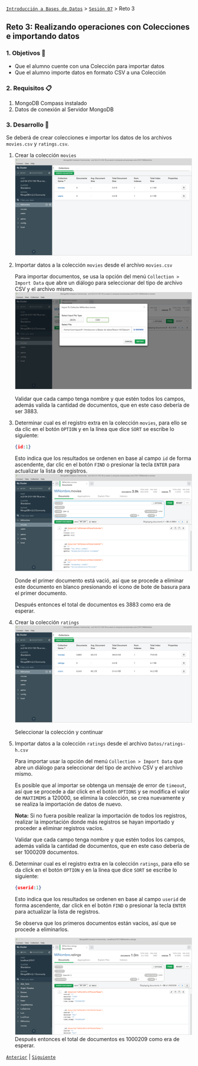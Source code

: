 [`Introducción a Bases de Datos`](../../Readme.md) > [`Sesión 07`](../Readme.md) > Reto 3

## Reto 3: Realizando operaciones con Colecciones e importando datos

### 1. Objetivos :dart:
- Que el alumno cuente con una Colección para importar datos
- Que el alumno importe datos en formato CSV a una Colección

### 2. Requisitos :clipboard:
1. MongoDB Compass instalado
1. Datos de conexión al Servidor MongoDB

### 3. Desarrollo :rocket:
Se deberá de crear colecciones e importar los datos de los archivos `movies.csv` y `ratings.csv`.

1. Crear la colección `movies`
   ![Colección movies](imagenes/colecciones.png)

1. Importar datos a la colección `movies` desde el archivo `movies.csv`

   Para importar documentos, se usa la opción del menú `Collection > Import Data` que abre un diálogo para seleccionar del tipo de archivo CSV y el archivo mismo.
   ![Importando datos csv](imagenes/importando-datos.png)

   Validar que cada campo tenga nombre y que estén todos los campos, además valida la cantidad de documentos, que en este caso debería de ser 3883.

1. Determinar cual es el registro extra en la colección `movies`, para ello se da clic en el botón `OPTION` y en la línea que dice `SORT` se escribe lo siguiente:
   ```json
   {id:1}
   ```
   Esto indica que los resultados se ordenen en base al campo `id` de forma ascendente, dar clic en el botón `FIND` o presionar la tecla `ENTER` para actualizar la lista de registros.
   ![Documentos de movies ordenados](imagenes/documentos-movies-ordenados.png)

   Donde el primer documento está vació, así que se procede a eliminar este documento en blanco presionando el icono de bote de basura para el primer documento.

   Después entonces el total de documentos es 3883 como era de esperar.

1. Crear la colección `ratings`
   ![Colección movies](imagenes/colecciones-02.png)

   Seleccionar la colección y continuar

1. Importar datos a la colección `ratings` desde el archivo `Datos/ratings-h.csv`

   Para importar usar la opción del menú `Collection > Import Data` que abre un diálogo para seleccionar del tipo de archivo CSV y el archivo mismo.

   Es posible que al importar se obtenga un mensaje de error de `timeout`, así que se procede a dar click en el botón `OPTIONS` y se modifica el valor de `MAXTIMEMS` a 120000, se elimina la colección, se crea nuevamente y se realiza la importación de datos de nuevo.

   __Nota:__ Si no fuera posible realizar la importación de todos los registros, realizar la importación donde más registros se hayan importado y proceder a eliminar registros vacíos.

   Validar que cada campo tenga nombre y que estén todos los campos, además valida la cantidad de documentos, que en este caso debería de ser 1000209 documentos.

1. Determinar cual es el registro extra en la colección `ratings`, para ello se da click en el botón `OPTION` y en la línea que dice `SORT` se escribe lo siguiente:
   ```json
   {userid:1}
   ```
   Esto indica que los resultados se ordenen en base al campo `userid` de forma ascendente, dar click en el botón `FIND` o presionar la tecla `ENTER` para actualizar la lista de registros.

   Se observa que los primeros documentos están vacíos, así que se procede a eliminarlos.

   ![Documentos en ratings final](imagenes/documentos-ratings.png)
   Después entonces el total de documentos es 1000209 como era de esperar. 

[`Anterior`](../Ejemplo-06/Readme.md) | [`Siguiente`](../Ejemplo-07/Readme.md)         
